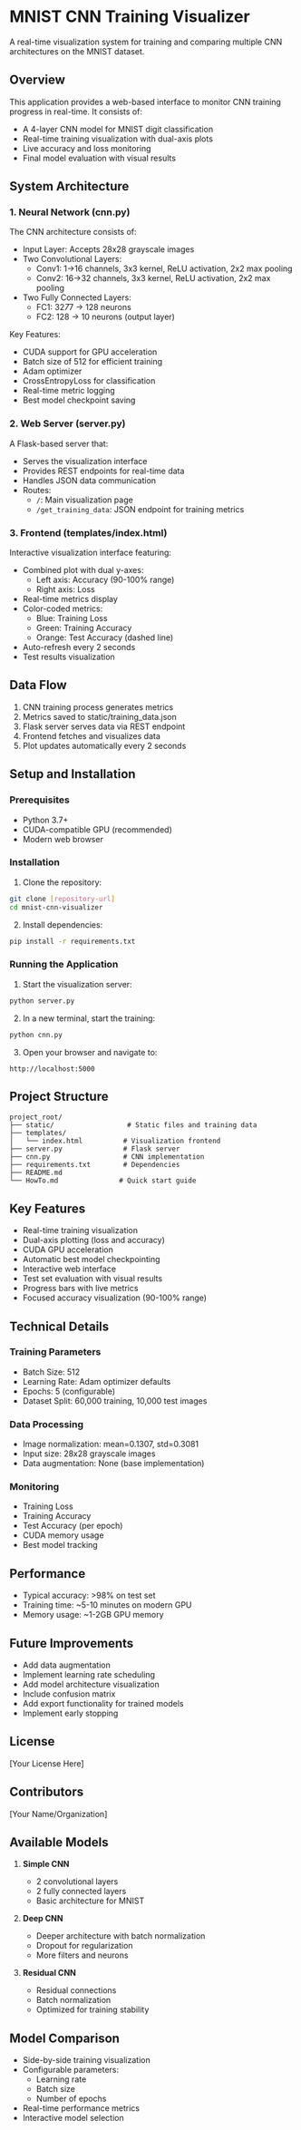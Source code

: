 # MNIST CNN Training Visualizer

A real-time visualization system for training and comparing multiple CNN architectures on the MNIST dataset.

## Overview

This application provides a web-based interface to monitor CNN training progress in real-time. It consists of:
- A 4-layer CNN model for MNIST digit classification
- Real-time training visualization with dual-axis plots
- Live accuracy and loss monitoring
- Final model evaluation with visual results

## System Architecture

### 1. Neural Network (cnn.py)
The CNN architecture consists of:
- Input Layer: Accepts 28x28 grayscale images
- Two Convolutional Layers:
  - Conv1: 1→16 channels, 3x3 kernel, ReLU activation, 2x2 max pooling
  - Conv2: 16→32 channels, 3x3 kernel, ReLU activation, 2x2 max pooling
- Two Fully Connected Layers:
  - FC1: 32*7*7 → 128 neurons
  - FC2: 128 → 10 neurons (output layer)

Key Features:
- CUDA support for GPU acceleration
- Batch size of 512 for efficient training
- Adam optimizer
- CrossEntropyLoss for classification
- Real-time metric logging
- Best model checkpoint saving

### 2. Web Server (server.py)
A Flask-based server that:
- Serves the visualization interface
- Provides REST endpoints for real-time data
- Handles JSON data communication
- Routes:
  - `/`: Main visualization page
  - `/get_training_data`: JSON endpoint for training metrics

### 3. Frontend (templates/index.html)
Interactive visualization interface featuring:
- Combined plot with dual y-axes:
  - Left axis: Accuracy (90-100% range)
  - Right axis: Loss
- Real-time metrics display
- Color-coded metrics:
  - Blue: Training Loss
  - Green: Training Accuracy
  - Orange: Test Accuracy (dashed line)
- Auto-refresh every 2 seconds
- Test results visualization

## Data Flow
1. CNN training process generates metrics
2. Metrics saved to static/training_data.json
3. Flask server serves data via REST endpoint
4. Frontend fetches and visualizes data
5. Plot updates automatically every 2 seconds

## Setup and Installation

### Prerequisites
- Python 3.7+
- CUDA-compatible GPU (recommended)
- Modern web browser

### Installation
1. Clone the repository:
```bash
git clone [repository-url]
cd mnist-cnn-visualizer
```

2. Install dependencies:
```bash
pip install -r requirements.txt
```

### Running the Application
1. Start the visualization server:
```bash
python server.py
```

2. In a new terminal, start the training:
```bash
python cnn.py
```

3. Open your browser and navigate to:
```
http://localhost:5000
```

## Project Structure
```
project_root/
├── static/                  # Static files and training data
├── templates/              
│   └── index.html          # Visualization frontend
├── server.py               # Flask server
├── cnn.py                  # CNN implementation
├── requirements.txt        # Dependencies
├── README.md              
└── HowTo.md               # Quick start guide
```

## Key Features
- Real-time training visualization
- Dual-axis plotting (loss and accuracy)
- CUDA GPU acceleration
- Automatic best model checkpointing
- Interactive web interface
- Test set evaluation with visual results
- Progress bars with live metrics
- Focused accuracy visualization (90-100% range)

## Technical Details

### Training Parameters
- Batch Size: 512
- Learning Rate: Adam optimizer defaults
- Epochs: 5 (configurable)
- Dataset Split: 60,000 training, 10,000 test images

### Data Processing
- Image normalization: mean=0.1307, std=0.3081
- Input size: 28x28 grayscale images
- Data augmentation: None (base implementation)

### Monitoring
- Training Loss
- Training Accuracy
- Test Accuracy (per epoch)
- CUDA memory usage
- Best model tracking

## Performance
- Typical accuracy: >98% on test set
- Training time: ~5-10 minutes on modern GPU
- Memory usage: ~1-2GB GPU memory

## Future Improvements
- Add data augmentation
- Implement learning rate scheduling
- Add model architecture visualization
- Include confusion matrix
- Add export functionality for trained models
- Implement early stopping

## License
[Your License Here]

## Contributors
[Your Name/Organization] 

## Available Models

1. **Simple CNN**
   - 2 convolutional layers
   - 2 fully connected layers
   - Basic architecture for MNIST

2. **Deep CNN**
   - Deeper architecture with batch normalization
   - Dropout for regularization
   - More filters and neurons

3. **Residual CNN**
   - Residual connections
   - Batch normalization
   - Optimized for training stability

## Model Comparison
- Side-by-side training visualization
- Configurable parameters:
  - Learning rate
  - Batch size
  - Number of epochs
- Real-time performance metrics
- Interactive model selection